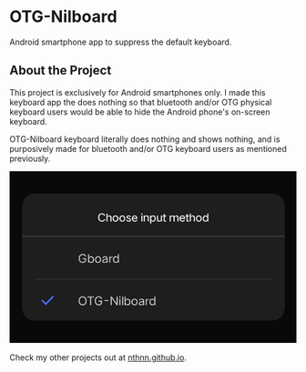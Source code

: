 # OTG-Nilboard
Android smartphone app to suppress the default keyboard.

## About the Project
This project is exclusively for Android smartphones only. I made this keyboard app the does nothing so that bluetooth and/or OTG physical keyboard users would be able to hide the Android phone's on-screen keyboard.

OTG-Nilboard keyboard literally does nothing and shows nothing, and is purposively made for bluetooth and/or OTG keyboard users as mentioned previously.

![Screenshot from settings](screenshot.png)

Check my other projects out at [nthnn.github.io](https://nthnn.github.io).